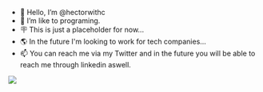- 👋 Hello, I’m @hectorwithc
- 👀 I’m like to programing.
- 🪧 This is just a placeholder for now...
- 🌎 In the future I'm looking to work for tech companies...
- 📫 You can reach me via my Twitter and in the future you will be able to reach me through linkedin aswell.

<img align="center" src="https://github-readme-stats.vercel.app/api?username=hectorwithc&show_icons=true&theme=nord">
